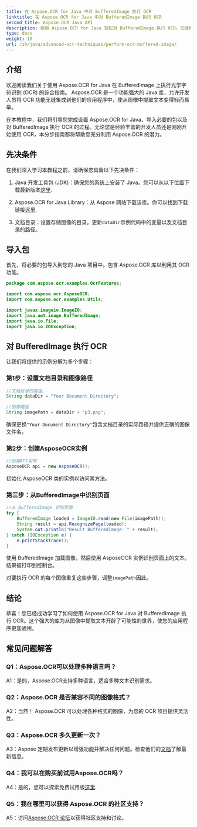 ```yaml
---
title: 在 Aspose.OCR for Java 中对 BufferedImage 执行 OCR
linktitle: 在 Aspose.OCR for Java 中对 BufferedImage 执行 OCR
second_title: Aspose.OCR Java API
description: 使用 Aspose.OCR for Java 轻松对 BufferedImage 执行 OCR。无缝地从图像中提取文本。立即下载以获得多功能文本识别体验。
type: docs
weight: 10
url: /zh/java/advanced-ocr-techniques/perform-ocr-buffered-image/
---
```

## 介绍

欢迎阅读我们关于使用 Aspose.OCR for Java 在 BufferedImage 上执行光学字符识别 (OCR) 的综合指南。 Aspose.OCR 是一个功能强大的 Java 库，允许开发人员将 OCR 功能无缝集成到他们的应用程序中，使从图像中提取文本变得轻而易举。

在本教程中，我们将引导您完成设置 Aspose.OCR for Java、导入必要的包以及对 BufferedImage 执行 OCR 的过程。无论您是经验丰富的开发人员还是刚刚开始使用 OCR，本分步指南都将帮助您充分利用 Aspose.OCR 的潜力。

## 先决条件

在我们深入学习本教程之前，请确保您具备以下先决条件：

1.  Java 开发工具包 (JDK)：确保您的系统上安装了 Java。您可以从以下位置下载最新版本[这里](https://www.oracle.com/java/technologies/javase-downloads.html).

2. Aspose.OCR for Java Library：从 Aspose 网站下载该库。你可以找到下载链接[这里](https://releases.aspose.com/ocr/java/).

3. 文档目录：设置存储图像的目录。更新`dataDir`示例代码中的变量以及文档目录的路径。

## 导入包

首先，将必要的包导入到您的 Java 项目中。包含 Aspose.OCR 库以利用其 OCR 功能。

```java
package com.aspose.ocr.examples.OcrFeatures;

import com.aspose.ocr.AsposeOCR;
import com.aspose.ocr.examples.Utils;

import javax.imageio.ImageIO;
import java.awt.image.BufferedImage;
import java.io.File;
import java.io.IOException;
```

## 对 BufferedImage 执行 OCR

让我们将提供的示例分解为多个步骤：

### 第1步：设置文档目录和图像路径

```java
//文档目录的路径。
String dataDir = "Your Document Directory";

//图像路径
String imagePath = dataDir + "p3.png";
```

确保更换`"Your Document Directory"`包含文档目录的实际路径并提供正确的图像文件名。

### 第2步：创建AsposeOCR实例

```java
//创建API实例
AsposeOCR api = new AsposeOCR();
```

初始化 AsposeOCR 类的实例以访问其方法。

### 第三步：从BufferedImage中识别页面

```java
//从 BufferedImage 识别页面
try {
    BufferedImage loaded = ImageIO.read(new File(imagePath));
    String result = api.RecognizePage(loaded);
    System.out.println("Result BufferedImage: " + result);
} catch (IOException e) {
    e.printStackTrace();
}
```

使用 BufferedImage 加载图像，然后使用 AsposeOCR 实例识别页面上的文本。结果被打印到控制台。

对要执行 OCR 的每个图像重复这些步骤，调整`imagePath`因此。

## 结论

恭喜！您已经成功学习了如何使用 Aspose.OCR for Java 对 BufferedImage 执行 OCR。这个强大的库为从图像中提取文本开辟了可能性的世界，使您的应用程序更加通用。

## 常见问题解答

### Q1：Aspose.OCR可以处理多种语言吗？

A1：是的，Aspose.OCR支持多种语言，适合多种文本识别需求。

### Q2：Aspose.OCR 是否兼容不同的图像格式？

A2：当然！ Aspose.OCR 可以处理各种格式的图像，为您的 OCR 项目提供灵活性。

### Q3：Aspose.OCR 多久更新一次？

A3：Aspose 定期发布更新以增强功能并解决任何问题。检查他们的[文档](https://reference.aspose.com/ocr/java/)了解最新信息。

### Q4：我可以在购买前试用Aspose.OCR吗？

 A4：是的，您可以探索免费试用版[这里](https://releases.aspose.com/).

### Q5：我在哪里可以获得 Aspose.OCR 的社区支持？

 A5：访问[Aspose.OCR 论坛](https://forum.aspose.com/c/ocr/16)以获得社区支持和讨论。